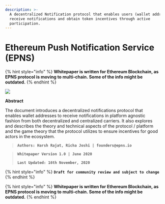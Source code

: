 ```yaml
---
description: >-
  A decentralized Notification protocol that enables users (wallet addresses) to
  receive notifications and obtain token incentives through active
  participation.
---
```


# Ethereum Push Notification Service (EPNS)

{% hint style="info" %}
**Whitepaper is written for Ethereum Blockchain, as EPNS protocol is moving to multi-chain. Some of the info might be outdated.**
{% endhint %}

![](.gitbook/assets/logofulltaglinesquarsmall.jpg)

**Abstract**

The document introduces a decentralized notifications protocol that enables wallet addresses to receive notifications in platform agnostic fashion from both decentralized and centralized carriers. It also explores and describes the theory and technical aspects of the protocol / platform and the game theory that the protocol utilizes to ensure incentives for good actors in the ecosystem.

> **`Authors: Harsh Rajat, Richa Joshi | founders@epns.io`**

> **`Whitepaper Version 1.0 | June 2020`**
>
> **`Last Updated: 16th November, 2020`**

{% hint style="info" %}
**`Draft for community review and subject to change`**
{% endhint %}

{% hint style="info" %}
**Whitepaper is written for Ethereum Blockchain, as EPNS protocol is moving to multi-chain. Some of the info might be outdated.**
{% endhint %}
